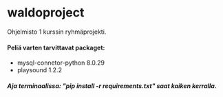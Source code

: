 # waldoproject
Ohjelmisto 1 kurssin ryhmäprojekti.


#### Peliä varten tarvittavat packaget:
 - mysql-connetor-python 8.0.29
 - playsound 1.2.2

##### Aja terminaalissa: "pip install -r requirements.txt" saat kaiken kerralla.




